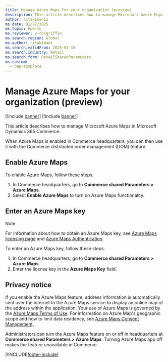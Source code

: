 ```yaml
---
title: Manage Azure Maps for your organization (preview)
description: This article describes how to manage Microsoft Azure Maps in Microsoft Dynamics 365 Commerce.
author: ritakimani1
ms.date: 01/27/2025
ms.topic: how-to
ms.reviewer: v-chrgriffin
ms.search.region: Global
ms.author: ritakimani
ms.search.validFrom: 2025-01-15
ms.search.industry: Retail
ms.search.form: RetailSharedParameters
ms.custom: 
  - bap-template
---
```


# Manage Azure Maps for your organization (preview)

[!include [banner](../includes/banner.md)]
[!include [banner](../includes/preview-banner.md)]

This article describes how to manage Microsoft Azure Maps in Microsoft Dynamics 365 Commerce.

When Azure Maps is enabled in Commerce headquarters, you can then use it with the Commerce distributed order management (DOM) feature. 

## Enable Azure Maps

To enable Azure Maps, follow these steps.

1. In Commerce headquarters, go to **Commerce shared Parameters \> Azure Maps**.
2. Select **Enable Azure Maps** to turn on Azure Maps functionality.

## Enter an Azure Maps key

> [!NOTE]
> For information about how to obtain an Azure Maps key, see [Azure Maps licensing page](https://azure.microsoft.com/pricing/details/azure-maps/) and [Azure Maps Authentication](/azure/azure-maps/how-to-manage-authentication).

To enter an Azure Maps key, follow these steps.

1. In Commerce headquarters, go to **Commerce shared Parameters \> Azure Maps**.
2. Enter the license key in the **Azure Maps Key** field.

## Privacy notice

If you enable the Azure Maps feature, address information is automatically sent over the internet to the Azure Maps service to display an online map of the address within the application. Your use of Azure Maps is governed by the [Azure Maps Terms of Use](https://azure.microsoft.com/support/legal/). For information on Azure Map's geographic scope and how to limit data residency, see [Azure Maps Consent Management](/azure/azure-maps/consent-management).
  
Administrators can turn the Azure Maps feature on or off in headquarters at **Commerce shared Parameters \> Azure Maps**. Turning Azure Maps app off makes the feature unavailable in Commerce.

[!INCLUDE[footer-include](../../includes/footer-banner.md)]

